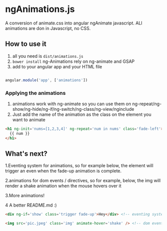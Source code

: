 ngAnimations.js
===============

A conversion of animate.css into angular ngAnimate javascript. ALl animations are don in Javascript, no CSS.


## How to use it
1. all you need is `dist/animations.js`
2. `bower install` ng-Animations rely on ng-animate and GSAP
3. add to your angular app and your HTML file

``` javascript

angular.module('app', ['animations'])
```

### Applying the animations
1. animations work with ng-animate so you can use them on ng-repeat/ng-show/ng-hide/ng-if/ng-switch/ng-class/ng-view/nginclude
2. Just add the name of the animation as the class on the element you want to animate

``` html
<h1 ng-init='nums=[1,2,3,4]' ng-repeat='num in nums' class='fade-left'>
  {{ num }}
</h1>
```

## What's next?
1.Eventing system for animations, so for example below, the element will trigger an even when the fade-up animation is complete.

2.animations for dom events / directives, so for example, below, the img will render a shake animation when the mouse hovers over it

3.More animations!

4 A better README.md :)
``` html
<div ng-if='show' class='trigger fade-up'>Hey</div> <!-- eventing system -->
```

``` html
<img src='pic.jpeg' class='img' animate-hover='shake' /> <!-- dom events -->
```
